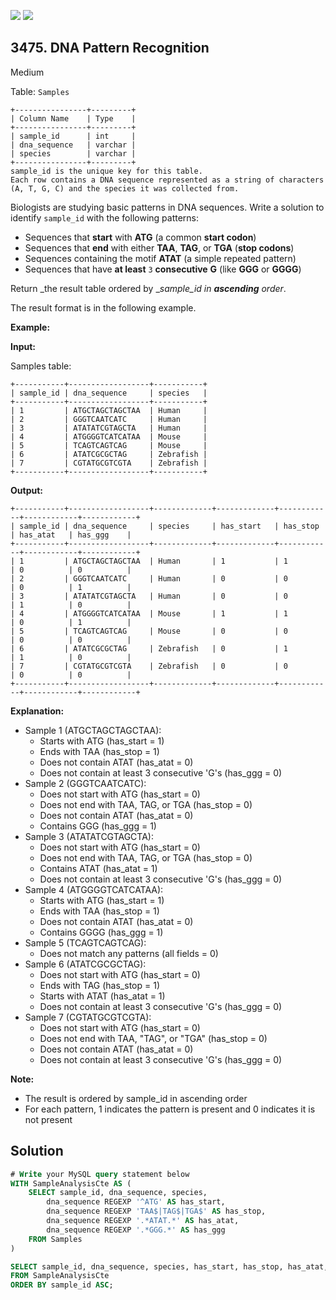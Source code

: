 [![](https://img.shields.io/github/stars/javadev/LeetCode-in-Kotlin?label=Stars&style=flat-square)](https://github.com/javadev/LeetCode-in-Kotlin)
[![](https://img.shields.io/github/forks/javadev/LeetCode-in-Kotlin?label=Fork%20me%20on%20GitHub%20&style=flat-square)](https://github.com/javadev/LeetCode-in-Kotlin/fork)

## 3475\. DNA Pattern Recognition

Medium

Table: `Samples`

    +----------------+---------+
    | Column Name    | Type    |
    +----------------+---------+
    | sample_id      | int     |
    | dna_sequence   | varchar |
    | species        | varchar |
    +----------------+---------+
    sample_id is the unique key for this table.
    Each row contains a DNA sequence represented as a string of characters (A, T, G, C) and the species it was collected from. 

Biologists are studying basic patterns in DNA sequences. Write a solution to identify `sample_id` with the following patterns:

*   Sequences that **start** with **ATG** (a common **start codon**)
*   Sequences that **end** with either **TAA**, **TAG**, or **TGA** (**stop codons**)
*   Sequences containing the motif **ATAT** (a simple repeated pattern)
*   Sequences that have **at least** `3` **consecutive** **G** (like **GGG** or **GGGG**)

Return _the result table ordered by __sample\_id in **ascending** order_.

The result format is in the following example.

**Example:**

**Input:**

Samples table:

    +-----------+------------------+-----------+
    | sample_id | dna_sequence     | species   |
    +-----------+------------------+-----------+
    | 1         | ATGCTAGCTAGCTAA  | Human     |
    | 2         | GGGTCAATCATC     | Human     |
    | 3         | ATATATCGTAGCTA   | Human     |
    | 4         | ATGGGGTCATCATAA  | Mouse     |
    | 5         | TCAGTCAGTCAG     | Mouse     |
    | 6         | ATATCGCGCTAG     | Zebrafish |
    | 7         | CGTATGCGTCGTA    | Zebrafish |
    +-----------+------------------+-----------+ 

**Output:**

    +-----------+------------------+-------------+-------------+------------+------------+------------+
    | sample_id | dna_sequence     | species     | has_start   | has_stop   | has_atat   | has_ggg    |
    +-----------+------------------+-------------+-------------+------------+------------+------------+
    | 1         | ATGCTAGCTAGCTAA  | Human       | 1           | 1          | 0          | 0          |
    | 2         | GGGTCAATCATC     | Human       | 0           | 0          | 0          | 1          |
    | 3         | ATATATCGTAGCTA   | Human       | 0           | 0          | 1          | 0          |
    | 4         | ATGGGGTCATCATAA  | Mouse       | 1           | 1          | 0          | 1          |
    | 5         | TCAGTCAGTCAG     | Mouse       | 0           | 0          | 0          | 0          |
    | 6         | ATATCGCGCTAG     | Zebrafish   | 0           | 1          | 1          | 0          |
    | 7         | CGTATGCGTCGTA    | Zebrafish   | 0           | 0          | 0          | 0          |
    +-----------+------------------+-------------+-------------+------------+------------+------------+ 

**Explanation:**

*   Sample 1 (ATGCTAGCTAGCTAA):
    *   Starts with ATG (has\_start = 1)
    *   Ends with TAA (has\_stop = 1)
    *   Does not contain ATAT (has\_atat = 0)
    *   Does not contain at least 3 consecutive 'G's (has\_ggg = 0)
*   Sample 2 (GGGTCAATCATC):
    *   Does not start with ATG (has\_start = 0)
    *   Does not end with TAA, TAG, or TGA (has\_stop = 0)
    *   Does not contain ATAT (has\_atat = 0)
    *   Contains GGG (has\_ggg = 1)
*   Sample 3 (ATATATCGTAGCTA):
    *   Does not start with ATG (has\_start = 0)
    *   Does not end with TAA, TAG, or TGA (has\_stop = 0)
    *   Contains ATAT (has\_atat = 1)
    *   Does not contain at least 3 consecutive 'G's (has\_ggg = 0)
*   Sample 4 (ATGGGGTCATCATAA):
    *   Starts with ATG (has\_start = 1)
    *   Ends with TAA (has\_stop = 1)
    *   Does not contain ATAT (has\_atat = 0)
    *   Contains GGGG (has\_ggg = 1)
*   Sample 5 (TCAGTCAGTCAG):
    *   Does not match any patterns (all fields = 0)
*   Sample 6 (ATATCGCGCTAG):
    *   Does not start with ATG (has\_start = 0)
    *   Ends with TAG (has\_stop = 1)
    *   Starts with ATAT (has\_atat = 1)
    *   Does not contain at least 3 consecutive 'G's (has\_ggg = 0)
*   Sample 7 (CGTATGCGTCGTA):
    *   Does not start with ATG (has\_start = 0)
    *   Does not end with TAA, "TAG", or "TGA" (has\_stop = 0)
    *   Does not contain ATAT (has\_atat = 0)
    *   Does not contain at least 3 consecutive 'G's (has\_ggg = 0)

**Note:**

*   The result is ordered by sample\_id in ascending order
*   For each pattern, 1 indicates the pattern is present and 0 indicates it is not present

## Solution

```sql
# Write your MySQL query statement below
WITH SampleAnalysisCte AS (
    SELECT sample_id, dna_sequence, species,
        dna_sequence REGEXP '^ATG' AS has_start,
        dna_sequence REGEXP 'TAA$|TAG$|TGA$' AS has_stop,
        dna_sequence REGEXP '.*ATAT.*' AS has_atat,
        dna_sequence REGEXP '.*GGG.*' AS has_ggg
    FROM Samples
)

SELECT sample_id, dna_sequence, species, has_start, has_stop, has_atat, has_ggg
FROM SampleAnalysisCte
ORDER BY sample_id ASC;
```